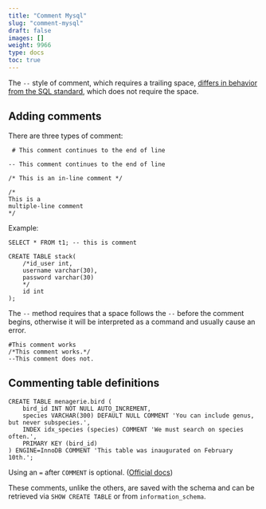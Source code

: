 ```yaml
---
title: "Comment Mysql"
slug: "comment-mysql"
draft: false
images: []
weight: 9966
type: docs
toc: true
---
```


The `--` style of comment, which requires a trailing space, [differs in behavior from the SQL standard][1], which does not require the space.


  [1]: https://dev.mysql.com/doc/mysql-reslimits-excerpt/5.5/en/ansi-diff-comments.html

## Adding comments
There are three types of comment:

     # This comment continues to the end of line

    -- This comment continues to the end of line

    /* This is an in-line comment */ 

    /*
    This is a
    multiple-line comment
    */

Example:

    SELECT * FROM t1; -- this is comment

    CREATE TABLE stack(
        /*id_user int,
        username varchar(30),
        password varchar(30)
        */
        id int
    );

The `--` method requires that a space follows the `--` before the comment begins, otherwise it will be interpreted as a command and usually cause an error.

    #This comment works
    /*This comment works.*/
    --This comment does not.

## Commenting table definitions
    CREATE TABLE menagerie.bird (
        bird_id INT NOT NULL AUTO_INCREMENT,
        species VARCHAR(300) DEFAULT NULL COMMENT 'You can include genus, but never subspecies.',
        INDEX idx_species (species) COMMENT 'We must search on species often.',
        PRIMARY KEY (bird_id)
    ) ENGINE=InnoDB COMMENT 'This table was inaugurated on February 10th.';

Using an `=` after `COMMENT` is optional. ([Official docs][1])

These comments, unlike the others, are saved with the schema and can be retrieved via `SHOW CREATE TABLE` or from `information_schema`.


  [1]: http://dev.mysql.com/doc/refman/5.7/en/create-table.html

